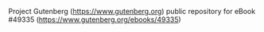 Project Gutenberg (https://www.gutenberg.org) public repository for
eBook #49335 (https://www.gutenberg.org/ebooks/49335)
